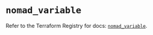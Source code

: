 # `nomad_variable`

Refer to the Terraform Registry for docs: [`nomad_variable`](https://registry.terraform.io/providers/hashicorp/nomad/2.5.1/docs/resources/variable).
